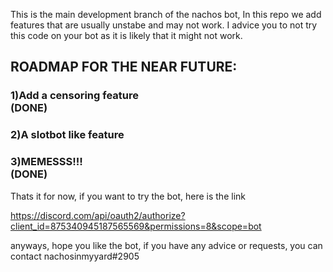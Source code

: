 This is the main development branch of the nachos bot, In this repo we add features that are usually unstabe and may not work. I advice you to not try this code on your bot as it is likely that it might not work.

## ROADMAP FOR THE NEAR FUTURE: <br/>
### 1)Add a censoring feature    <br/> (DONE)
### 2)A slotbot like feature     <br/>
### 3)MEMESSS!!!  <br/> (DONE)


Thats it for now, if you want to try the bot, here is the link

https://discord.com/api/oauth2/authorize?client_id=875340945187565569&permissions=8&scope=bot

anyways, hope you like the bot, if you have any advice or requests, you can contact nachosinmyyard#2905



